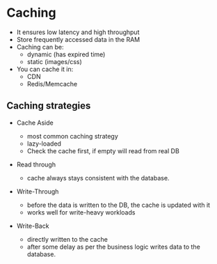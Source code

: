 # Caching

- It ensures low latency and high throughput
- Store frequently accessed data in the RAM
- Caching can be:
  - dynamic (has expired time)
  - static (images/css)
- You can cache it in:
  - CDN
  - Redis/Memcache

## Caching strategies

- Cache Aside
  - most common caching strategy
  - lazy-loaded
  - Check the cache first, if empty will read from real DB

- Read through
  - cache always stays consistent with the database.

- Write-Through
  - before the data is written to the DB, the cache is updated with it
  - works well for write-heavy workloads

- Write-Back
  - directly written to the cache
  - after some delay as per the business logic writes data to the database.
